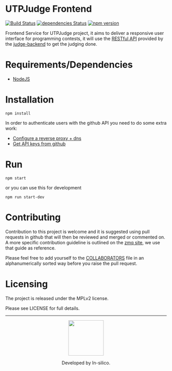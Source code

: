 # UTPJudge Frontend

[![Build Status](https://travis-ci.org/in-silico/judge-frontend.svg?branch=master)](https://travis-ci.org/in-silico/judge-frontend)
[![dependencies Status](https://david-dm.org/in-silico/judge-frontend/status.svg)](https://david-dm.org/in-silico/judge-frontend)
[![npm version](https://badge.fury.io/js/npm.svg)](https://badge.fury.io/js/npm)

Frontend Service for UTPJudge project, it aims to deliver a responsive user interface for programming contests, it will use the [RESTful API](https://en.wikipedia.org/wiki/Representational_state_transfer) provided by the [judge-backend](https://github.com/in-silico/judge-backend) to get the judging done.



Requirements/Dependencies
=========================

- [NodeJS](https://nodejs.org/en/)

Installation
============

    npm install

In order to authenticate users with the github API you need to do some
extra work:

- [Configure a reverse proxy + dns](https://github.com/in-silico/utpjudge#set-up-judge-behind-reverse-proxy)
- [Get API keys from github](https://github.com/in-silico/utpjudge#get-api-keys-from-github)


Run
===

    npm start

or you can use this for development

    npm run start-dev


Contributing
============

Contribution to this project is welcome and it is suggested using pull requests
in github that will then be reviewed and merged or commented on. A more specific
contribution guideline is outlined on the [zmq site](http://zeromq.org/docs:contributing),
we use that guide as reference.

Please feel free to add yourself to the
[COLLABORATORS](https://github.com/in-silico/judge-frontend/blob/master/COLLABORATORS)
file in an alphanumerically sorted way before you raise the pull request.

Licensing
=========

The project is released under the MPLv2 license.

Please see LICENSE for full details.

___
<a href="//github.com/in-silico" target="_blank"><p align="center"><img src="https://cloud.githubusercontent.com/assets/14989202/11768037/94347c26-a18e-11e5-84ad-a8554c9fe75d.png" width=110px></img></p></a>

<p align="center">Developed by In-silico.</p>
